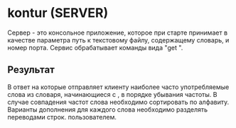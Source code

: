 # kontur (SERVER)
Сервер - это консольное приложение, которое при старте принимает в качестве параметра
путь к текстовому файлу, содержащему словарь, и номер порта.
Сервис обрабатывает команды вида "get <prefix>". 
## Результат
В ответ на которые отправляет
клиенту наиболее часто употребляемые слова из словаря, начинающиеся с <prefix>, в порядке
убывания частоты. В случае совпадения частот слова необходимо сортировать по
алфавиту. Варианты дополнения для каждого слова необходимо разделять переводами строк. 
пользователем.
